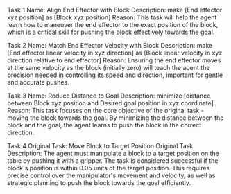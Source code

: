 Task 1 
Name: Align End Effector with Block
Description: make [End effector xyz position] as [Block xyz position]
Reason: This task will help the agent learn how to maneuver the end effector to the exact position of the block, which is a critical skill for pushing the block effectively towards the goal.

Task 2 
Name: Match End Effector Velocity with Block
Description: make [End effector linear velocity in xyz direction] as [Block linear velocity in xyz direction relative to end effector]
Reason: Ensuring the end effector moves at the same velocity as the block (initially zero) will teach the agent the precision needed in controlling its speed and direction, important for gentle and accurate pushes.

Task 3 
Name: Reduce Distance to Goal
Description: minimize [distance between Block xyz position and Desired goal position in xyz coordinate]
Reason: This task focuses on the core objective of the original task - moving the block towards the goal. By minimizing the distance between the block and the goal, the agent learns to push the block in the correct direction.

Task 4 
Original Task: Move Block to Target Position
Original Task Description: The agent must manipulate a block to a target position on the table by pushing it with a gripper. The task is considered successful if the block's position is within 0.05 units of the target position. This requires precise control over the manipulator's movement and velocity, as well as strategic planning to push the block towards the goal efficiently.